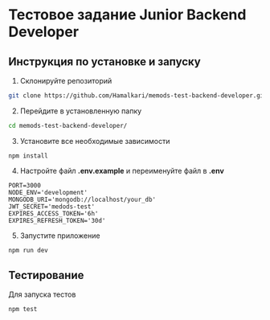 # Тестовое задание Junior Backend Developer

## Инструкция по установке и запуску

1. Склонируйте репозиторий
```sh
git clone https://github.com/Hamalkari/memods-test-backend-developer.git
```
2. Перейдите в установленную папку
```sh
cd memods-test-backend-developer/
```
3. Установите все необходимые зависимости
```
npm install
```
4. Настройте файл **.env.example** и переименуйте файл в **.env**
```shell
PORT=3000
NODE_ENV='development'
MONGODB_URI='mongodb://localhost/your_db'
JWT_SECRET='medods-test'
EXPIRES_ACCESS_TOKEN='6h'
EXPIRES_REFRESH_TOKEN='30d'
```
5. Запустите приложение
```sh
npm run dev
```

## Тестирование

Для запуска тестов
```sh
npm test
```